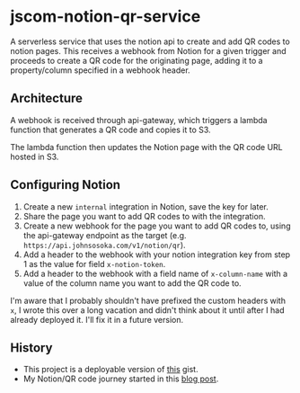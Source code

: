 # jscom-notion-qr-service

A serverless service that uses the notion api to create and add QR codes to notion pages. This receives a webhook from 
Notion for a given trigger and proceeds to create a QR code for the originating page, adding it to a property/column 
specified in a webhook header.

## Architecture

A webhook is received through api-gateway, which triggers a lambda function that generates a QR code and copies it to
S3.

The lambda function then updates the Notion page with the QR code URL hosted in S3.

## Configuring Notion

1. Create a new `internal` integration in Notion, save the key for later.
2. Share the page you want to add QR codes to with the integration.
3. Create a new webhook for the page you want to add QR codes to, using the api-gateway endpoint as the target (e.g. `https://api.johnsosoka.com/v1/notion/qr`).
4. Add a header to the webhook with your notion integration key from step 1 as the value for field `x-notion-token`.
5. Add a header to the webhook with a field name of `x-column-name` with a value of the column name you want to add the QR code to.

I'm aware that I probably shouldn't have prefixed the custom headers with `x`, I wrote this over a long vacation and didn't 
think about it until after I had already deployed it. I'll fix it in a future version.


## History

* This project is a deployable version of [this](https://gist.github.com/johnsosoka/1ce8b0ac81cec27fb447093a1a99f196) gist.
* My Notion/QR code journey started in this [blog post](https://www.johnsosoka.com/note/2023/12/28/qr-code-box-organization.html).